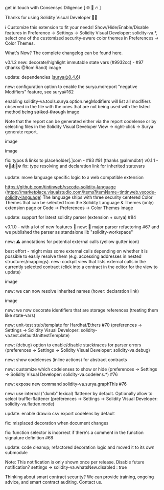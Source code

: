 get in touch with Consensys Diligence
[ 🌐 📩 🔥 ]


Thanks for using Solidity Visual Developer 🤜🤛

ℹ️ Customize this extension to fit your needs! Show/Hide/Enable/Disable features in Preference → Settings → Solidity Visual Developer: solidity-va.*, select one of the customized security-aware color themes in Preferences → Color Themes.

What's New?
The complete changelog can be found here.

v0.1.2
new: decorate/highlight immutable state vars (#9932cc) - #97 (thanks @RomiRand) image

update: dependencies (surya@0.4.6)

new: configuration option to enable the surya.mdreport "negative Modifiers" feature, see surya#162

enabling solidity-va.tools.surya.option.negModifiers will list all modifiers observed in the file with the ones that are not being used with the listed method being ~~striked-through~~
image

Note that the report can be generated either via the report codelense or by selecting files in the Solidity Visual Developer View → right-click → Surya: generate report.

image

image

fix: typos & links to placeholder[.]com - #93 #91 (thanks @almndbtr)
v0.1.1 - ❄️🎄🏂🎄❄️
fix: type resolving and declaration link for inherited statevars

update: move language specific logic to a web compatible extension

https://github.com/tintinweb/vscode-solidity-language (https://marketplace.visualstudio.com/items?itemName=tintinweb.vscode-solidity-language)
The language ships with three security centered Color Themes that can be selected from the Solidity Language & Themes (only) extension page or Code → Preferences → Color Themes
image

update: support for latest solidity parser (extension + surya) #84

v0.1.0 - with a lot of new features 🥳
new: 🥳 major parser refactoring #67 and we published the parser as standalone lib "solidity-workspace"

new: ⚠️ annotations for potential external calls (yellow gutter icon)

best effort - might miss some external calls depending on whether it is possible to easily resolve them (e.g. accessing addresses in nested structures/mappings).
new: cockpit view that lists external calls in the currently selected contract (click into a contract in the editor for the view to update)

image

new: we can now resolve inherited names (hover: declaration link)

image

new: we now decorate identifiers that are storage references (treating them like state-vars)

new: unit-test stub/template for Hardhat/Ethers #70 (preferences → Settings → Solidity Visual Developer: solidity-va.test.defaultUnittestTemplate)

new: (debug) option to enable/disable stacktraces for parser errors (preferences → Settings → Solidity Visual Developer: solidity-va.debug)

new: show codelenses (inline actions) for abstract contracts

new: customize which codelenses to show or hide (preferences → Settings → Solidity Visual Developer: solidity-va.codelens.*) #76

new: expose new command solidity-va.surya.graphThis #76

new: use internal ("dumb" lexical) flattener by default. Optionally allow to select truffle-flattener (preferences → Settings → Solidity Visual Developer: solidity-va.flatten.mode)

update: enable draw.io csv export codelens by default

fix: misplaced decoration when document changes

fix: function selector is incorrect if there's a comment in the function signature definition #68

update: code cleanup; refactored decoration logic and moved it to its own submodule

Note: This notification is only shown once per release. Disable future notification? settings → solidity-va.whatsNew.disabled : true

Thinking about smart contract security? We can provide training, ongoing advice, and smart contract auditing. Contact us.